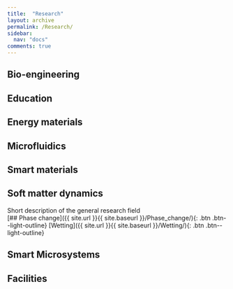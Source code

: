 ```yaml
---
title:  "Research"
layout: archive
permalink: /Research/
sidebar:
  nav: "docs"
comments: true
---
```


## Bio-engineering

## Education

## Energy materials

## Microfluidics

## Smart materials

## Soft matter dynamics
Short description of the general research field<br>
[## Phase change]({{ site.url }}{{ site.baseurl }}/Phase_change/){: .btn .btn--light-outline}
[Wetting]({{ site.url }}{{ site.baseurl }}/Wetting/){: .btn .btn--light-outline}

## Smart Microsystems

## Facilities

